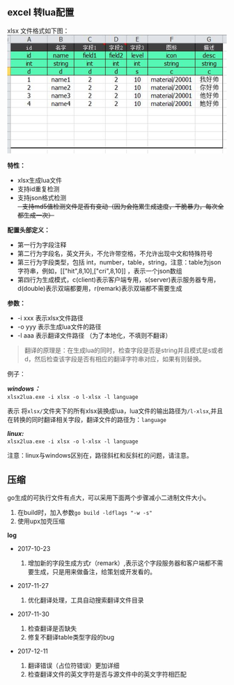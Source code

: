 ## excel 转lua配置

xlsx 文件格式如下图：  
![模板](xlsx.jpg)  

**特性：**

- xlsx生成lua文件
- 支持id重复检测
- 支持json格式检测  
~~- 支持md5值检测文件是否有变动（因为会拖累生成速度，干脆暴力，每次全都生成一次）~~

**配置头部定义：**  

- 第一行为字段注释
- 第二行为字段名，英文开头，不允许带空格，不允许出现中文和特殊符号
- 第三行为字段类型，包括 int，number，table，string，注意：table为json字符串，例如，[["hit",8,10],["cri",8,10]] ，表示一个json数组
- 第四行为生成模式，c(client)表示客户端专用，s(server)表示服务器专用，d(double)表示双端都要用，r(remark)表示双端都不需要生成


**参数：**

- -i xxx 表示xlsx文件路径
- -o yyy 表示生成lua文件的路径
- -l aaa 表示翻译文件路径 （为了本地化，不填则不翻译）

> 翻译的原理是：在生成lua的同时，检查字段是否是string并且模式是s或者d，然后检查该字段是否有相应的翻译字符串对应，如果有则替换。

例子：

***windows：***  
`xlsx2lua.exe -i xlsx -o l-xlsx -l language`

表示 将`xlsx/`文件夹下的所有xlsx装换成lua，lua文件的输出路径为`/l-xlsx`,并且在转换的同时翻译相关字段，翻译文件的路径为：`language`


***linux:***  
`xlsx2lua.exe -i xlsx -o l-xlsx -l language`

注意：linux与windows区别在，路径斜杠和反斜杠的问题，请注意。

## 压缩
go生成的可执行文件有点大，可以采用下面两个步骤减小二进制文件大小。

1. 在build时，加入参数`go build -ldflags "-w -s"` 
2. 使用upx加壳压缩

**log**
- 2017-10-23

	1. 增加新的字段生成方式r（remark）,表示这个字段服务器和客户端都不需要生成，只是用来做备注，给策划或开发看的。

- 2017-11-27

	1. 优化翻译处理，工具自动搜索翻译文件目录

- 2017-11-30

	1. 检查翻译是否缺失
	2. 修复不翻译table类型字段的bug

- 2017-12-11

	1. 翻译错误（占位符错误）更加详细
	2. 检查翻译文件的英文字符是否与源文件中的英文字符相匹配